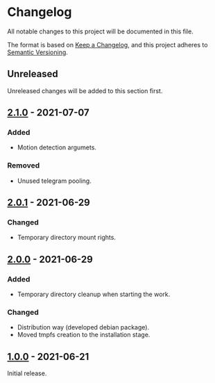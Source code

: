 # Changelog
All notable changes to this project will be documented in this file.

The format is based on [Keep a Changelog](https://keepachangelog.com/en/1.0.0/),
and this project adheres to [Semantic Versioning](https://semver.org/spec/v2.0.0.html).

## Unreleased
Unreleased changes will be added to this section first.


## [2.1.0] - 2021-07-07
### Added
- Motion detection argumets.

### Removed
- Unused telegram pooling.

[2.1.0]: https://github.com/resolator/rpi-surveillance/compare/v2.0.1...v2.1.0


## [2.0.1] - 2021-06-29
### Changed
- Temporary directory mount rights.

[2.0.1]: https://github.com/resolator/rpi-surveillance/compare/v2.0.0...v2.0.1


## [2.0.0] - 2021-06-29
### Added
- Temporary directory cleanup when starting the work.

### Changed
- Distribution way (developed debian package).
- Moved tmpfs creation to the installation stage.

[2.0.0]: https://github.com/resolator/rpi-surveillance/compare/v1.0.0...v2.0.0


## [1.0.0] - 2021-06-21
Initial release.

[1.0.0]: https://github.com/resolator/rpi-surveillance/releases/tag/v1.0.0
